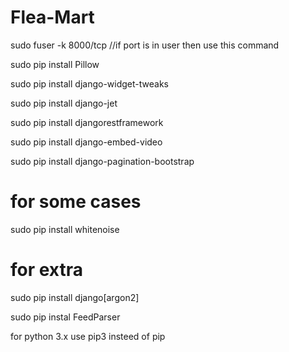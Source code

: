 # Flea-Mart
sudo fuser -k 8000/tcp //if port is in user then use this command

sudo pip install Pillow

sudo pip install django-widget-tweaks

sudo pip install django-jet

sudo pip install djangorestframework

sudo pip install django-embed-video

sudo pip install django-pagination-bootstrap

# for some cases
sudo pip install whitenoise

# for extra
sudo pip install django[argon2]

sudo pip instal FeedParser

for python 3.x use pip3 insteed of pip



